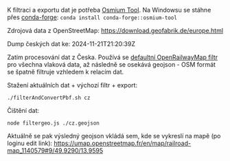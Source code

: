 K filtraci a exportu dat je potřeba [Osmium Tool](https://osmcode.org/osmium-tool/). Na Windowsu se stáhne přes [conda-forge](https://conda-forge.org/download/): `conda install conda-forge::osmium-tool`

Zdrojová data z OpenStreetMap: https://download.geofabrik.de/europe.html

Dump českých dat ke: 2024-11-21T21:20:39Z

Zatím procesování dat z Česka. Používá se [defaultní OpenRailwayMap filtr](https://github.com/OpenRailwayMap/OpenRailwayMap-CartoCSS/blob/master/SETUP.md#load-osm-data-into-the-database) pro všechna vlaková data, až následně se osekává geojson - OSM formát se špatně filtruje vzhledem k relacím dat.

Stažení aktuálních dat + výchozí filtr + export:
```
./filterAndConvertPbf.sh cz
```

Čištění dat:
```
node filtergeo.js ./cz.geojson
```

Aktuálně se pak výsledný geojson vkládá sem, kde se vykreslí na mapě (po loginu edit link): https://umap.openstreetmap.fr/en/map/railroad-map_1140579#9/49.9290/13.9595
